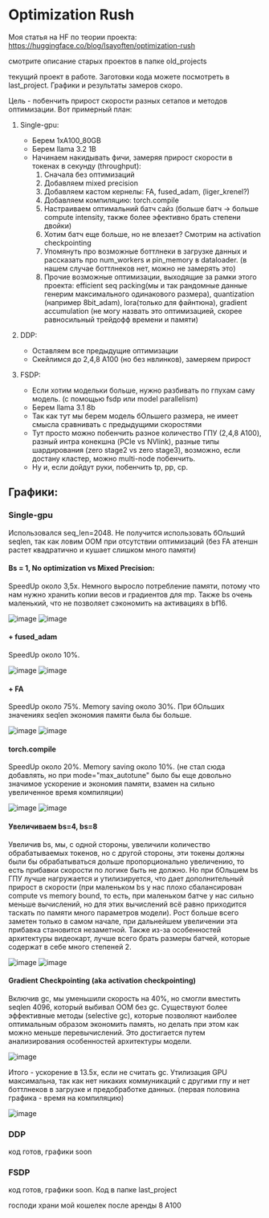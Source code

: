 # Optimization Rush
Моя статья на HF по теории проекта: https://huggingface.co/blog/Isayoften/optimization-rush

смотрите описание старых проектов в папке old_projects

текущий проект в работе. Заготовки кода можете посмотреть в last_project. Графики и результаты замеров скоро.

Цель - побенчить прирост скорости разных сетапов и методов оптимизации. Вот примерный план:
1. Single-gpu:
    - Берем 1xA100_80GB
    - Берем llama 3.2 1B
    - Начинаем накидывать фичи, замеряя прирост скорости в токенах в секунду (throughput):
        1. Сначала без оптимизаций
        2. Добавляем mixed precision
        3. Добавляем кастом кернелы: FA, fused_adam, (liger_krenel?)
        4. Добавляем компиляцию: torch.compile
        5. Настраиваем оптимальний батч сайз (больше батч -> больше compute intensity, также более эфективно брать степени двойки)
        6. Хотим батч еще больше, но не влезает? Смотрим на activation checkpointing
        7. Упомянуть про возможные боттлнеки в загрузке данных и рассказать про num_workers и pin_memory в dataloader. (в нашем случае боттлнеков нет, можно не замерять это)
        8. Прочие возможные оптимизации, выходящие за рамки этого проекта: efficient seq packing(мы и так рандомные данные генерим максимального одинакового размера), quantization (например 8bit_adam), lora(только для файнтюна), gradient accumulation (не могу назвать это оптимизацией, скорее равносильный трейдофф времени и памяти)

2. DDP:
    - Оставляем все предыдущие оптимизации
    - Скейлимся до 2,4,8 A100 (но без нвлинков), замеряем прирост

3. FSDP:
    - Если хотим модельки больше, нужно разбивать по гпухам саму модель. (с помощью fsdp или model parallelism)
    - Берем llama 3.1 8b
    - Так как тут мы берем модель бОльшего размера, не имеет смысла сравнивать с предыдущими скоростями
    - Тут просто можно побенчить разное количество ГПУ (2,4,8 A100), разный интра конекшна (PCIe vs NVlink), разные типы шардирования (zero stage2 vs zero stage3), возможно, если достану кластер, можно multi-node побенчить. 
    - Ну и, если дойдут руки, побенчить tp, pp, cp. 




## Графики:
### Single-gpu
Использовался seq_len=2048. Не получится использовать бОльший seqlen, так как ловим OOM при отсутствии оптимизаций (без FA атеншн растет квадратично и кушает слишком много памяти)
#### Bs = 1, No optimization vs Mixed Precision:
SpeedUp около 3,5x. Немного выросло потребление памяти, потому что нам нужно хранить копии весов и градиентов для mp. Также bs очень маленький, что не позволяет сэкономить на активациях в bf16. 


![image](https://github.com/user-attachments/assets/29e4ab43-87ee-4110-9bf1-08b15b78e3b4)
![image](https://github.com/user-attachments/assets/b58be689-d72d-4c99-89d8-f7bf6c2059a1)

#### + fused_adam
SpeedUp около 10%.

![image](https://github.com/user-attachments/assets/ca83e114-2405-44ff-ac2c-7e9a0a0045fb)
![image](https://github.com/user-attachments/assets/2bb4e88a-573a-41dc-bf13-fcc19fef1abd)

#### + FA
SpeedUp около 75%. Memory saving около 30%. При бОльших значениях seqlen экономия памяти была бы больше. 

![image](https://github.com/user-attachments/assets/fcfde204-3391-4818-b12f-c6034f0995d0)
![image](https://github.com/user-attachments/assets/2cddf882-5244-4eaa-b521-163da3f6def5)

#### torch.compile
SpeedUp около 20%. Memory saving около 10%. (не стал сюда добавлять, но при mode="max_autotune" было бы еще довольно значимое ускорение и экономия памяти, взамен на сильно увеличенное время компиляции)

![image](https://github.com/user-attachments/assets/205d2688-7e6a-490f-8b09-5e92577c5daa)
![image](https://github.com/user-attachments/assets/4b44379f-440a-49f6-a6e0-5c22b0889d32)

#### Увеличиваем bs=4, bs=8
Увеличив bs, мы, с одной стороны, увеличили количество обрабатываемых токенов, но с другой стороны, эти токены должны были бы обрабатываться дольше пропорционально увеличению, то есть прибавки скорости по логике быть не должно. Но при бОльшем bs ГПУ лучше нагружается и утилизируется, что дает дополнительный прирост в скорости (при маленьком bs у нас плохо сбалансирован compute vs memory bound, то есть, при маленьком батче у нас сильно меньше вычислений, но для этих вычислений всё равно приходится таскать по памяти много параметров модели). Рост больше всего заметен только в самом начале, при дальнейшем увеличении эта прибавка становится незаметной. Также из-за особенностей архитектуры видеокарт, лучше всего брать размеры батчей, которые содержат в себе много степеней 2.  

![image](https://github.com/user-attachments/assets/908bc824-d588-4ab7-b887-077ae909105b)
![image](https://github.com/user-attachments/assets/5eb93098-5062-49de-9f62-4946f77f3bb5)

#### Gradient Checkpointing (aka activation checkpointing) 
Включив gc, мы уменьшили скорость на 40%, но смогли вместить seqlen 4096, который выбивал OOM без gc. Существуют более эффективные методы (selective gc), которые позволяют наиболее оптимальным образом экономить память, но делать при этом как можно меньше перевычислений. Это достигается путем анализирования особенностей архитектуры модели. 

![image](https://github.com/user-attachments/assets/02748470-c602-4558-9867-a2c93d3597b8)

Итого - ускорение в 13.5x, если не считать gc. Утилизация GPU максимальна, так как нет никаких коммуникаций с другими гпу и нет боттлнеков в загрузке и предобработке данных. (первая половина графика - время на компиляцию)

![image](https://github.com/user-attachments/assets/173a474f-f9d5-47b6-b3f7-f1d0cfe0e053)


### DDP
код готов, графики soon
### FSDP
код готов, графики soon. Код в папке last_project


господи храни мой кошелек после аренды 8 A100













   
   




